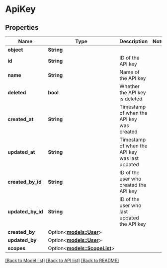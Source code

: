 # ApiKey

## Properties

Name | Type | Description | Notes
------------ | ------------- | ------------- | -------------
**object** | **String** |  | 
**id** | **String** | ID of the API key | 
**name** | **String** | Name of the API key | 
**deleted** | **bool** | Whether the API key is deleted | 
**created_at** | **String** | Timestamp of when the API key was created | 
**updated_at** | **String** | Timestamp of when the API key was last updated | 
**created_by_id** | **String** | ID of the user who created the API key | 
**updated_by_id** | **String** | ID of the user who last updated the API key | 
**created_by** | Option<[**models::User**](User.md)> |  | 
**updated_by** | Option<[**models::User**](User.md)> |  | 
**scopes** | Option<[**models::ScopeList**](ScopeList.md)> |  | 

[[Back to Model list]](../README.md#documentation-for-models) [[Back to API list]](../README.md#documentation-for-api-endpoints) [[Back to README]](../README.md)


